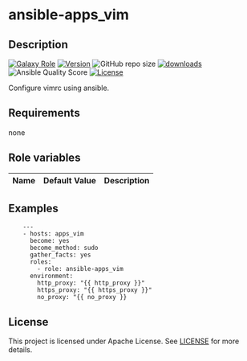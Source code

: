 # ansible-apps_vim

## Description

[![Galaxy Role](https://img.shields.io/badge/galaxy-apps_vim-purple?style=flat)](https://galaxy.ansible.com/lotusnoir/apps_vim)
[![Version](https://img.shields.io/github/release/lotusnoir/ansible-apps_vim.svg)](https://github.com/lotusnoir/ansible-apps_vim/releases/latest)
![GitHub repo size](https://img.shields.io/github/repo-size/lotusnoir/ansible-apps_vim?color=orange&style=flat)
[![downloads](https://img.shields.io/ansible/role/d/56111)](https://galaxy.ansible.com/lotusnoir/apps_vim)
![Ansible Quality Score](https://img.shields.io/ansible/quality/56111)
[![License](https://img.shields.io/badge/license-Apache--2.0-brightgreen?style=flat)](https://opensource.org/licenses/Apache-2.0)


Configure vimrc using ansible.

## Requirements

none

## Role variables

| Name           | Default Value | Description                        |
| -------------- | ------------- | -----------------------------------|

## Examples

        ---
        - hosts: apps_vim
          become: yes
          become_method: sudo
          gather_facts: yes
          roles:
            - role: ansible-apps_vim
          environment:
            http_proxy: "{{ http_proxy }}"
            https_proxy: "{{ https_proxy }}"
            no_proxy: "{{ no_proxy }}

## License

This project is licensed under Apache License. See [LICENSE](/LICENSE) for more details.

